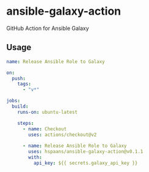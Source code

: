 # ansible-galaxy-action

GitHub Action for Ansible Galaxy

## Usage

```yaml
name: Release Ansible Role to Galaxy

on:
  push:
    tags:
      - "v*"

jobs:
  build:
    runs-on: ubuntu-latest

    steps:
      - name: Checkout
        uses: actions/checkout@v2
        
      - name: Release Ansible Role to Galaxy
        uses: hspaans/ansible-galaxy-action@v0.1.1
        with:
          api_key: ${{ secrets.galaxy_api_key }}
```
